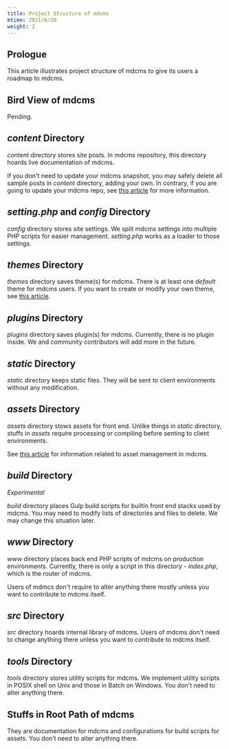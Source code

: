 ```yaml
---
title: Project Structure of mdcms
mtime: 2021/6/26
weight: 2
---
```


## Prologue

This article illustrates project structure of mdcms to give its users a roadmap to mdcms.

## Bird View of mdcms

Pending.

## *content* Directory

*content* directory stores site posts. In mdcms repository, this directory hoards live documentation of mdcms.

If you don't need to update your mdcms snapshot, you may safely delete all sample posts in *content* directory, adding your own. In contrary, if you are going to update your mdcms repo, see [this article](/howto/how-to-upgrade-mdcms/) for more information.

## *setting.php* and *config* Directory

*config* directory stores site settings. We split mdcms settings into multiple PHP scripts for easier management. *setting.php* works as a loader to those settings.

## *themes* Directory

*themes* directory saves theme(s) for mdcms. There is at least one *default* theme for mdcms users. If you want to create or modify your own theme, see [this article](/howto/how-to-create-mdcms-theme/).

## *plugins* Directory

*plugins* directory saves plugin(s) for mdcms. Currently, there is no plugin inside. We and community contributors will add more in the future.

## *static* Directory

*static* directory keeps static files. They will be sent to client environments without any modification.

## *assets* Directory

*assets* directory stows assets for front end. Unlike things in *static* directory, stuffs in *assets* require processing or compiling before senting to client environments.

See [this article](/howto/how-to-manage-assets/) for information related to asset management in mdcms.

## *build* Directory

*Experimental*

*build* directory places Gulp build scripts for builtin front end stacks used by mdcms. You may need to modify lists of directories and files to delete. We may change this situation later.

## *www* Directory

*www* directory places back end PHP scripts of mdcms on production environments. Currently, there is only a script in this directory - *index.php*, which is the router of mdcms.

Users of mdmcs don't require to alter anything there mostly unless you want to contribute to mdcms itself.

## *src* Directory

*src* directory hoards internal library of mdcms. Users of mdcms don't need to change anything there unless you want to contribute to mdcms itself.

## *tools* Directory

*tools* directory stores utility scripts for mdcms. We implement utility scripts in POSIX shell on Unix and those in Batch on Windows. You don't need to alter anything there.

## Stuffs in Root Path of mdcms

They are documentation for mdcms and configurations for build scripts for assets. You don't need to alter anything there.
